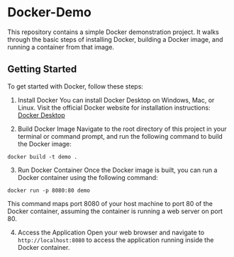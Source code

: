 # Docker-Demo

This repository contains a simple Docker demonstration project. It walks through the basic steps of installing Docker, building a Docker image, and running a container from that image.

## Getting Started
To get started with Docker, follow these steps:

1. Install Docker
You can install Docker Desktop on Windows, Mac, or Linux. Visit the official Docker website for installation instructions: [Docker Desktop](https://docs.docker.com/desktop/install/windows-install/)

2. Build Docker Image
Navigate to the root directory of this project in your terminal or command prompt, and run the following command to build the Docker image:
```
docker build -t demo .
```
3. Run Docker Container
Once the Docker image is built, you can run a Docker container using the following command:
```
docker run -p 8080:80 demo
```
This command maps port 8080 of your host machine to port 80 of the Docker container, assuming the container is running a web server on port 80.

4. Access the Application
Open your web browser and navigate to ```http://localhost:8080``` to access the application running inside the Docker container.



